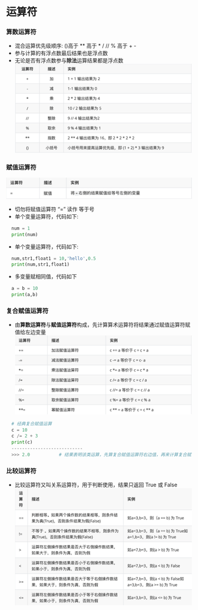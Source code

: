 # 运算符
### 算数运算符
*  混合运算优先级顺序: ()高于 ** 高于 * / // % 高于 + -
  *  参与计算的有浮点数最后结果也是浮点数
  *  无论是否有浮点数参与**除法**运算结果都是浮点数
![](/assets/QQ20200724-124854@2x.png)

### 赋值运算符
![](/assets/QQ20200724-131503@2x.png)
*  切勿将赋值运算符 “=” 读作 等于号
  *  单个变量运算符，代码如下:

```python
  num = 1
  print(num)

```
  *  单个变量运算符，代码如下:
  
  ```python
    num,str1,float1 = 10,'hello',0.5
    print(num,str1,float1)
  ```
  
  *  多变量赋相同值，代码如下
  
  ```python
    a = b = 10
    print(a,b)
  ```

### 复合赋值运算符
*  由**算数运算符**与**赋值运算符**构成，先计算算术运算符将结果通过赋值运算符赋值给左边变量
![](/assets/QQ20200724-132549@2x.png)


```python
  # 经典复合赋值运算
  c = 10
  c /= 2 + 3
  print(c)
  ---------------------------
  >>> 2.0           # 结果表明该类运算，先算复合赋值运算符右边值，再来计算复合赋值运算

```

### 比较运算符
*  比较运算符又叫关系运算符，用于判断使用，结果只返回 True 或 False
![](/assets/QQ20200724-134136@2x.png)












